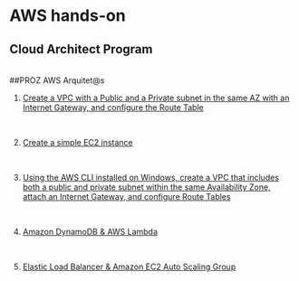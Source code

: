 # AWS hands-on
## Cloud Architect Program
<br>
##PROZ AWS Arquitet@s
<br>


001. [Create a VPC with a Public and a Private subnet in the same AZ with an Internet Gateway, and configure the Route Table](https://github.com/RosanaFSS/AWS-Projects/blob/PROZ-Arquitet%40s/001.%20Amazon%20VPC%20through%20AWS%20Management%20Console.md)

<br>

002. [Create a simple EC2 instance](https://github.com/RosanaFSS/AWS-Projects/blob/PROZ-Arquitet%40s/002.%20Amazon%20EC2.md)

<br>

003. [Using the AWS CLI installed on Windows, create a VPC that includes both a public and private subnet within the same Availability Zone, attach an Internet Gateway, and configure Route Tables](https://github.com/RosanaFSS/AWS-Projects/blob/PROZ-Arquitet%40s/003.%20Amazon%20VPC%20through%20AWS%20CLI.md)

<br>

004. [Amazon DynamoDB & AWS Lambda](https://github.com/RosanaFSS/AWS-Projects/blob/PROZ-Arquitet%40s/004.%20Amazon%20DynamoDB%20and%20AWS%20Lambda.md)

<br>

005. [Elastic Load Balancer & Amazon EC2 Auto Scaling Group](https://github.com/RosanaFSS/AWS-Projects/blob/PROZ-Arquitet%40s/005.%20%20Elastic%20Load%20Balancer%20%26%20Amazon%20EC2%20Auto%20Scaling%20Group.md)
